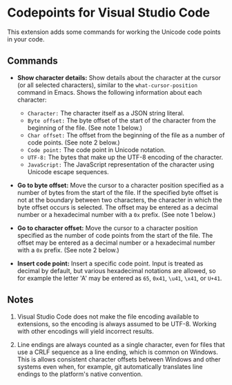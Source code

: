 # Codepoints for Visual Studio Code

This extension adds some commands for working the Unicode code points in your code.

## Commands

* **Show character details:** Show details about the character at the cursor (or all selected characters), similar to the `what-cursor-position` command in Emacs.  Shows the following information about each character:

  * `Character:`  The character itself as a JSON string literal.
  * `Byte offset:`  The byte offset of the start of the character from the beginning of the file.  (See note 1 below.)
  * `Char offset:`  The offset from the beginning of the file as a number of code points.  (See note 2 below.)
  * `Code point:`  The code point in Unicode notation.
  * `UTF-8:`  The bytes that make up the UTF-8 encoding of the character.
  * `JavaScript:`  The JavaScript representation of the character using Unicode escape sequences.

* **Go to byte offset:**  Move the cursor to a character position specified as a number of bytes from the start of the file.  If the specified byte offset is not at the boundary between two characters, the character in which the byte offset occurs is selected.  The offset may be entered as a decimal number or a hexadecimal number with a `0x` prefix.  (See note 1 below.)

* **Go to character offset:**  Move the cursor to a character position specified as the number of code points from the start of the file.  The offset may be entered as a decimal number or a hexadecimal number with a `0x` prefix.  (See note 2 below.)

* **Insert code point:**  Insert a specific code point.  Input is treated as decimal by default, but various hexadecimal notations are allowed, so for example the letter 'A' may be entered as `65`, `0x41`, `\u41`, `\x41`, or `U+41`.


## Notes

1. Visual Studio Code does not make the file encoding available to extensions, so the encoding is always assumed to be UTF-8.  Working with other encodings will yield incorrect results.

2. Line endings are always counted as a single character, even for files that use a CRLF sequence as a line ending, which is common on Windows.  This is allows consistent character offsets between Windows and other systems even when, for example, git automatically translates line endings to the platform's native convention.